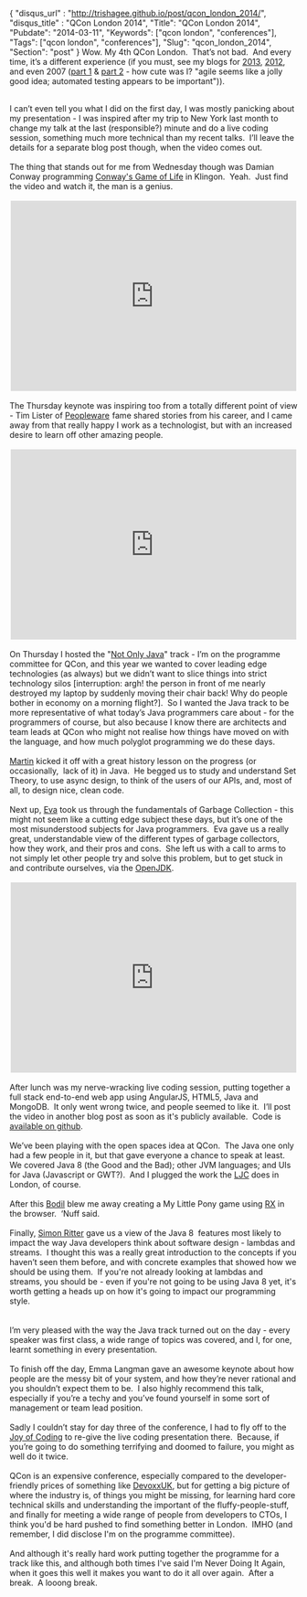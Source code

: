 {
 "disqus_url" : "http://trishagee.github.io/post/qcon_london_2014/",
 "disqus_title" : "QCon London 2014",
 "Title": "QCon London 2014",
 "Pubdate": "2014-03-11",
 "Keywords": ["qcon london", "conferences"],
 "Tags": ["qcon london", "conferences"],
 "Slug": "qcon_london_2014",
 "Section": "post"
}
Wow. My 4th QCon London.&nbsp; That’s not bad.&nbsp; And every time, it’s a different experience (if you must, see my blogs for&nbsp;<a href="http://mechanitis.blogspot.com.es/2013/03/qcon-day-one.html">2013</a>,&nbsp;<a href="http://mechanitis.blogspot.com.es/2012/03/qcon-london-2012.html">2012</a>, and even 2007 (<a href="http://mechanitis.blogspot.com.es/2007/03/qcon-initial-thoughts.html">part 1</a> &amp; <a href="http://mechanitis.blogspot.com.es/2007/03/qcon-todo-list-inspired-by-conference.html">part 2</a> - how cute was I? "agile seems like a jolly good idea; automated testing appears to be important")).<br /><div class="p2"><br /></div><div class="p1">I can’t even tell you what I did on the first day, I was mostly panicking about my presentation - I was inspired after my trip to New York last month to change my talk at the last (responsible?) minute and do a live coding session, something much more technical than my recent talks.&nbsp; I’ll leave the details for a separate blog post though, when the video comes out.<br /><br />The thing that stands out for me from Wednesday though was Damian Conway programming <a href="http://en.wikipedia.org/wiki/Conway's_Game_of_Life">Conway's Game of Life</a> in Klingon.&nbsp; Yeah.&nbsp; Just find the video and watch it, the man is a genius.<br /><br /></div><div style="text-align: center;"><iframe allowfullscreen="" frameborder="0" height="333" mozallowfullscreen="" msallowfullscreen="" oallowfullscreen="" src="https://www.flickr.com/photos/qconpictures/12947751623/player/f7e8167be5" webkitallowfullscreen="" width="500"></iframe></div><div class="p2"><br /></div><div class="p1">The Thursday keynote was inspiring too from a totally different point of view - Tim Lister of <a href="http://www.amazon.com/gp/product/B00DY5A8X2/ref=as_li_tf_tl?ie=UTF8&amp;camp=1789&amp;creative=9325&amp;creativeASIN=B00DY5A8X2&amp;linkCode=as2&amp;tag=trissramb-20">Peopleware</a><img alt="" border="0" src="http://ir-na.amazon-adsystem.com/e/ir?t=trissramb-20&amp;l=as2&amp;o=1&amp;a=B00DY5A8X2" height="1" style="border: none !important; margin: 0px !important;" width="1" /> fame shared stories from his career, and I came away from that really happy I work as a technologist, but with an increased desire to learn off other amazing people.<br /><br /></div><div style="text-align: center;"><iframe allowfullscreen="" frameborder="0" height="333" mozallowfullscreen="" msallowfullscreen="" oallowfullscreen="" src="https://www.flickr.com/photos/qconpictures/12966704755/player/7193594b96" webkitallowfullscreen="" width="500"></iframe></div><div class="p2"><br /></div><div class="p1">On Thursday I hosted the&nbsp;"<a href="http://www.flickr.com/photos/qconpictures/sets/72157641948363514/with/12970259753/">Not Only Java</a>"&nbsp;track - I’m on the programme committee for QCon, and this year we wanted to cover&nbsp;leading edge technologies (as always) but we didn’t want to slice things into strict technology silos [interruption: argh! the person in front of me nearly destroyed my laptop by suddenly moving their chair back! Why do people bother in economy on a morning flight?]. &nbsp;So I wanted the Java track to be more representative of what today’s Java programmers care about - for the programmers of course, but also because I know there are architects and team leads at QCon who might not realise how things have moved on with the language, and how much polyglot programming we do these days.&nbsp;</div><div class="p2"><br /></div><div class="p1"><a href="http://mechanical-sympathy.blogspot.com.es/">Martin</a> kicked it off with a great history lesson on the progress (or occasionally,&nbsp; lack of it) in Java.&nbsp; He begged us to study and understand Set Theory, to use async design, to think of the users of our APIs, and, most of all, to design nice, clean code.</div><div class="p2"><br /></div><div class="p1">Next up, <a href="https://twitter.com/EvaAndreasson">Eva</a> took us through the fundamentals of Garbage Collection - this might not seem like a cutting edge subject these days, but it’s one of the most misunderstood subjects for Java programmers.&nbsp; Eva gave us a really great, understandable view of the different types of garbage collectors, how they work, and their pros and cons.&nbsp; She left us with a call to arms to not simply let other people try and solve this problem, but to get stuck in and contribute ourselves, via the <a href="http://openjdk.java.net/">OpenJDK</a>.</div><div class="p2"><br /></div><div style="text-align: center;"><iframe allowfullscreen="" frameborder="0" height="333" mozallowfullscreen="" msallowfullscreen="" oallowfullscreen="" src="https://www.flickr.com/photos/qconpictures/12970531704/player/e2c2f63b43" webkitallowfullscreen="" width="500"></iframe> </div><div class="p1"><br />After lunch was my nerve-wracking live coding session, putting together a full stack end-to-end web app using AngularJS, HTML5, Java and MongoDB.&nbsp; It only went wrong twice, and people seemed to like it.&nbsp; I’ll post the video in another blog post as soon as it's publicly available. &nbsp;Code is <a href="https://github.com/trishagee/cafelito">available on github</a>.</div><div class="p2"><br /></div><div class="p1">We’ve been playing with the open spaces idea at QCon.&nbsp; The Java one only had a few people in it, but that gave everyone a chance to speak at least.&nbsp; We covered Java 8 (the Good and the Bad); other JVM languages; and UIs for Java (Javascript or GWT?).&nbsp; And I plugged the work the <a href="http://www.meetup.com/Londonjavacommunity/">LJC</a> does in London, of course.</div><div class="p2"><br /></div><div class="p1">After this <a href="http://bodil.org/">Bodil</a> blew me away creating a My Little Pony game using <a href="https://rx.codeplex.com/">RX</a> in the browser.&nbsp; ‘Nuff said.</div><div class="p2"><br /></div><div class="p1">Finally, <a href="https://twitter.com/speakjava">Simon Ritter</a> gave us a view of the Java 8&nbsp; features most likely to impact the way Java developers think about software design - lambdas and streams.&nbsp; I thought this was a really great introduction to the concepts if you haven’t seen them before, and with concrete examples that showed how we should be using them. &nbsp;If you're not already looking at lambdas and streams, you should be - even if you're not going to be using Java 8 yet, it's worth getting a heads up on how it's going to impact our programming style.<br /><br /></div><div class="p2"><br /></div><div class="p1">I’m very pleased with the way the Java track turned out on the day - every speaker was first class, a wide range of topics was covered, and I, for one, learnt something in every presentation.</div><div class="p2"><br /></div><div class="p1">To finish off the day, Emma Langman gave an awesome keynote about how people are the messy bit of your system, and how they’re never rational and you shouldn’t expect them to be.&nbsp; I also highly recommend this talk, especially if you’re a techy and you’ve found yourself in some sort of management or team lead position.</div><div class="p2"><br /></div><div class="p1">Sadly I couldn’t stay for day three of the conference, I had to fly off to the <a href="http://mechanitis.blogspot.com.es/2014/03/the-joy-of-coding.html">Joy of Coding</a> to re-give the live coding presentation there.&nbsp; Because, if you’re going to do something terrifying and doomed to failure, you might as well do it twice.<br /><br />QCon is an expensive conference, especially compared to the developer-friendly prices of something like <a href="http://www.devoxx.co.uk/">DevoxxUK</a>, but for getting a big picture of where the industry is, of things you might be missing, for learning hard core technical skills and understanding the important of the fluffy-people-stuff, and finally for meeting a wide range of people from developers to CTOs, I think you'd be hard pushed to find something better in London. &nbsp;IMHO (and remember, I did disclose I'm on the programme committee). <br /><br />And although it's really hard work putting together the programme for a track like this, and although both times I've said I'm Never Doing It Again, when it goes this well it makes you want to do it all over again. &nbsp;After a break. &nbsp;A looong break.</div>
